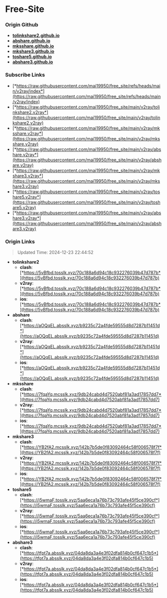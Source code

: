 # Free-Site

### Origin Github

- [**tolinkshare2.github.io**](https://github.com/tolinkshare2/tolinkshare2.github.io)
- [**abshare.github.io**](https://github.com/abshare/abshare.github.io)
- [**mksshare.github.io**](https://github.com/mksshare/mksshare.github.io)
- [**mkshare3.github.io**](https://github.com/mkshare3/mkshare3.github.io)
- [**toshare5.github.io**](https://github.com/toshare5/toshare5.github.io)
- [**abshare3.github.io**](https://github.com/abshare3/abshare3.github.io)

### Subscribe Links

- [*https://raw.githubusercontent.com/mai19950/free_site/refs/heads/main/v2ray/index*](https://raw.githubusercontent.com/mai19950/free_site/refs/heads/main/v2ray/index)
- [*https://raw.githubusercontent.com/mai19950/free_site/main/v2ray/tolinkshare2.v2ray*](https://raw.githubusercontent.com/mai19950/free_site/main/v2ray/tolinkshare2.v2ray)
- [*https://raw.githubusercontent.com/mai19950/free_site/main/v2ray/mksshare.v2ray*](https://raw.githubusercontent.com/mai19950/free_site/main/v2ray/mksshare.v2ray)
- [*https://raw.githubusercontent.com/mai19950/free_site/main/v2ray/abshare.v2ray*](https://raw.githubusercontent.com/mai19950/free_site/main/v2ray/abshare.v2ray)
- [*https://raw.githubusercontent.com/mai19950/free_site/main/v2ray/mkshare3.v2ray*](https://raw.githubusercontent.com/mai19950/free_site/main/v2ray/mkshare3.v2ray)
- [*https://raw.githubusercontent.com/mai19950/free_site/main/v2ray/toshare5.v2ray*](https://raw.githubusercontent.com/mai19950/free_site/main/v2ray/toshare5.v2ray)
- [*https://raw.githubusercontent.com/mai19950/free_site/main/v2ray/abshare3.v2ray*](https://raw.githubusercontent.com/mai19950/free_site/main/v2ray/abshare3.v2ray)

### Origin Links

> Updated Time: 2024-12-23 22:44:52

- **tolinkshare2**
  - **clash**: [*https://5vBfbd.tosslk.xyz/70c188a6d94c18c932276039b47d787b*](https://5vBfbd.tosslk.xyz/70c188a6d94c18c932276039b47d787b)
  - **v2ray**: [*https://5vBfbd.tosslk.xyz/70c188a6d94c18c932276039b47d787b*](https://5vBfbd.tosslk.xyz/70c188a6d94c18c932276039b47d787b)
  - **ios**: [*https://5vBfbd.tosslk.xyz/70c188a6d94c18c932276039b47d787b*](https://5vBfbd.tosslk.xyz/70c188a6d94c18c932276039b47d787b)
- **abshare**
  - **clash**: [*https://aOQqEL.absslk.xyz/b9235c72a4fde59555d8d7287b11451d*](https://aOQqEL.absslk.xyz/b9235c72a4fde59555d8d7287b11451d)
  - **v2ray**: [*https://aOQqEL.absslk.xyz/b9235c72a4fde59555d8d7287b11451d*](https://aOQqEL.absslk.xyz/b9235c72a4fde59555d8d7287b11451d)
  - **ios**: [*https://aOQqEL.absslk.xyz/b9235c72a4fde59555d8d7287b11451d*](https://aOQqEL.absslk.xyz/b9235c72a4fde59555d8d7287b11451d)
- **mksshare**
  - **clash**: [*https://7fqaYq.mcsslk.xyz/9db24cabd4d7520abf81a3ad17857dd7*](https://7fqaYq.mcsslk.xyz/9db24cabd4d7520abf81a3ad17857dd7)
  - **v2ray**: [*https://7fqaYq.mcsslk.xyz/9db24cabd4d7520abf81a3ad17857dd7*](https://7fqaYq.mcsslk.xyz/9db24cabd4d7520abf81a3ad17857dd7)
  - **ios**: [*https://7fqaYq.mcsslk.xyz/9db24cabd4d7520abf81a3ad17857dd7*](https://7fqaYq.mcsslk.xyz/9db24cabd4d7520abf81a3ad17857dd7)
- **mkshare3**
  - **clash**: [*https://YB2fA2.mcsslk.xyz/142b7b5de0f83092464c58f006578f7f*](https://YB2fA2.mcsslk.xyz/142b7b5de0f83092464c58f006578f7f)
  - **v2ray**: [*https://YB2fA2.mcsslk.xyz/142b7b5de0f83092464c58f006578f7f*](https://YB2fA2.mcsslk.xyz/142b7b5de0f83092464c58f006578f7f)
  - **ios**: [*https://YB2fA2.mcsslk.xyz/142b7b5de0f83092464c58f006578f7f*](https://YB2fA2.mcsslk.xyz/142b7b5de0f83092464c58f006578f7f)
- **toshare5**
  - **clash**: [*https://i5wmaF.tosslk.xyz/5aa6eca1a76b73c793afe45f5ce390cf*](https://i5wmaF.tosslk.xyz/5aa6eca1a76b73c793afe45f5ce390cf)
  - **v2ray**: [*https://i5wmaF.tosslk.xyz/5aa6eca1a76b73c793afe45f5ce390cf*](https://i5wmaF.tosslk.xyz/5aa6eca1a76b73c793afe45f5ce390cf)
  - **ios**: [*https://i5wmaF.tosslk.xyz/5aa6eca1a76b73c793afe45f5ce390cf*](https://i5wmaF.tosslk.xyz/5aa6eca1a76b73c793afe45f5ce390cf)
- **abshare3**
  - **clash**: [*https://tfpt7a.absslk.xyz/04da8da3a4e3f02dfa814b0cf647c1b5*](https://tfpt7a.absslk.xyz/04da8da3a4e3f02dfa814b0cf647c1b5)
  - **v2ray**: [*https://tfpt7a.absslk.xyz/04da8da3a4e3f02dfa814b0cf647c1b5*](https://tfpt7a.absslk.xyz/04da8da3a4e3f02dfa814b0cf647c1b5)
  - **ios**: [*https://tfpt7a.absslk.xyz/04da8da3a4e3f02dfa814b0cf647c1b5*](https://tfpt7a.absslk.xyz/04da8da3a4e3f02dfa814b0cf647c1b5)
